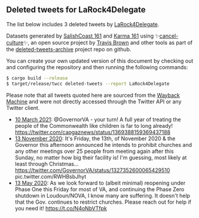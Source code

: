 ## Deleted tweets for LaRock4Delegate

The list below includes 3 deleted tweets by
[LaRock4Delegate](https://twitter.com/LaRock4Delegate).



Datasets generated by [SalishCoast 161](https://twitter.com/SalishCoastA) and [Karma 161](https://twitter.com/KarmaOneSixOne)
using ✨[cancel-culture](https://github.com/travisbrown/cancel-culture)✨, an open source project by [Travis Brown](https://twitter.com/travisbrown) 
and other tools as part of the [deleted-tweets-archive](https://github.com/salcoast/deleted-tweets-archive/) project repo on github.

You can create your own updated version of this document by checking out and configuring the
repository and then running the following commands:

```bash
$ cargo build --release
$ target/release/twcc deleted-tweets --report LaRock4Delegate
```

Please note that all tweets quoted here are sourced from the
[Wayback Machine](https://web.archive.org) and were not directly accessed through the Twitter API or
any Twitter client.

* [10 March 2021](https://web.archive.org/web/20210310160931/https://twitter.com/LaRock4Delegate/status/1369681291671650304): @GovernorVA  - your turn! A full year of treating the people of the Commonwealth like children is far to long already! https://twitter.com/capgaznews/status/1369388159369437188
* [13 November 2020](https://web.archive.org/web/20201113230817/https://twitter.com/LaRock4Delegate/status/1327387745921216515): It's Friday, the 13th, of November 2020 & the Governor this afternoon announced he intends to prohibit churches and any other meetings over 25 people from meeting again after this Sunday, no matter how big their facility is! I'm guessing, most likely at least through Christmas...  https://twitter.com/GovernorVA/status/1327352600065429510  pic.twitter.com/RWHBsbJhyt
* [13 May 2020](https://web.archive.org/web/20200513193513/https://twitter.com/LaRock4Delegate/status/1260654853891620864): As we look forward to (albeit minimal) reopening under Phase One this Friday for most of VA, and continuing the Phase Zero shutdown in Loudoun/NOVA, I know many are suffering. It doesn't help that the Gov. continues to restrict churches. Please reach out for help if you need it! https://t.co/N4oNbVTfpk
